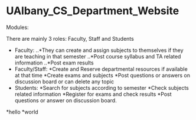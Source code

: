 # UAlbany_CS_Department_Website

Modules:
 
There are mainly 3 roles: Faculty, Staff and Students
* Faculty:
  ..*They can create and assign subjects to themselves if they are teaching in that semester
  ..*Post course syllabus and TA related information
  ..*Post exam results
* Faculty/Staff:
  *Create and Reserve departmental resources if available at that time
  *Create exams and subjects
  *Post questions or answers on discussion board or can delete any topic
* Students:
  *Search for subjects according to semester
  *Check subjects related information
  *Register for exams and check results
  *Post questions or answer on discussion board.

*hello
 *world


